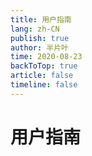 ```yaml
---
title: 用户指南
lang: zh-CN
publish: true
author: 半片叶
time: 2020-08-23
backToTop: true
article: false
timeline: false
---
```


# 用户指南
